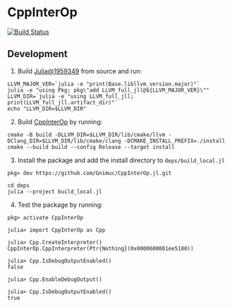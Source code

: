 # CppInterOp

[![Build Status](https://github.com/Gnimuc/CppInterOp.jl/actions/workflows/CI.yml/badge.svg?branch=main)](https://github.com/Gnimuc/CppInterOp.jl/actions/workflows/CI.yml?query=branch%3Amain)

## Development

1. Build [Julia@1959349](https://github.com/JuliaLang/julia/commit/19593496a803c044ecb572087dbb2c19651d087e) from source and run:
```
LLVM_MAJOR_VER=`julia -e "print(Base.libllvm_version.major)"`
julia -e "using Pkg; pkg\"add LLVM_full_jll@${LLVM_MAJOR_VER}\""
LLVM_DIR=`julia -e "using LLVM_full_jll; print(LLVM_full_jll.artifact_dir)"`
echo "LLVM_DIR=$LLVM_DIR"
```

2. Build [CppInterOp](https://github.com/Gnimuc/CppInterOp/tree/jll-release-v1.3.0) by running:

```
cmake -B build -DLLVM_DIR=$LLVM_DIR/lib/cmake/llvm -DClang_DIR=$LLVM_DIR/lib/cmake/clang -DCMAKE_INSTALL_PREFIX=./install
cmake --build build --config Release --target install
```

3. Install the package and add the install directory to `deps/build_local.jl`

```
pkg> dev https://github.com/Gnimuc/CppInterOp.jl.git
```

```shell
cd deps
julia --project build_local.jl
```

4. Test the package by running:

```
pkg> activate CppInterOp

julia> import CppInterOp as Cpp

julia> Cpp.CreateInterpreter()
CppInterOp.CppInterpreter(Ptr{Nothing}(0x0000600001ee5180))

julia> Cpp.IsDebugOutputEnabled()
false

julia> Cpp.EnableDebugOutput()

julia> Cpp.IsDebugOutputEnabled()
true
```